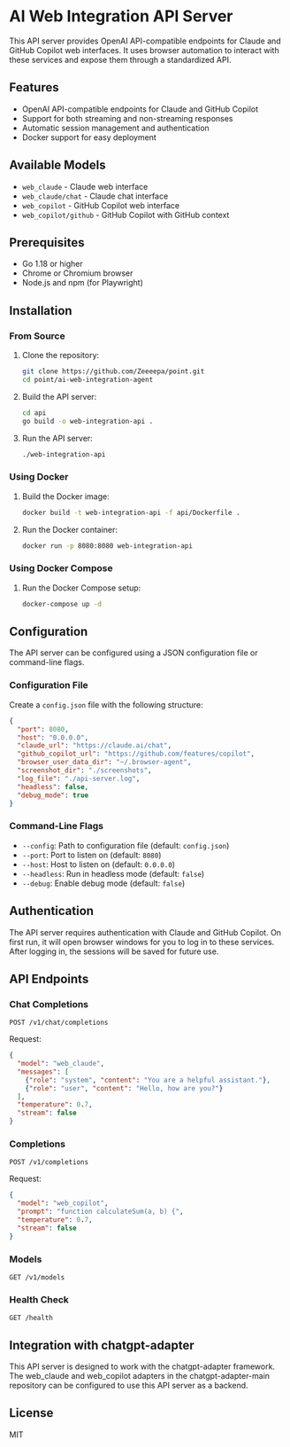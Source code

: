 # AI Web Integration API Server

This API server provides OpenAI API-compatible endpoints for Claude and GitHub Copilot web interfaces. It uses browser automation to interact with these services and expose them through a standardized API.

## Features

- OpenAI API-compatible endpoints for Claude and GitHub Copilot
- Support for both streaming and non-streaming responses
- Automatic session management and authentication
- Docker support for easy deployment

## Available Models

- `web_claude` - Claude web interface
- `web_claude/chat` - Claude chat interface
- `web_copilot` - GitHub Copilot web interface
- `web_copilot/github` - GitHub Copilot with GitHub context

## Prerequisites

- Go 1.18 or higher
- Chrome or Chromium browser
- Node.js and npm (for Playwright)

## Installation

### From Source

1. Clone the repository:
   ```bash
   git clone https://github.com/Zeeeepa/point.git
   cd point/ai-web-integration-agent
   ```

2. Build the API server:
   ```bash
   cd api
   go build -o web-integration-api .
   ```

3. Run the API server:
   ```bash
   ./web-integration-api
   ```

### Using Docker

1. Build the Docker image:
   ```bash
   docker build -t web-integration-api -f api/Dockerfile .
   ```

2. Run the Docker container:
   ```bash
   docker run -p 8080:8080 web-integration-api
   ```

### Using Docker Compose

1. Run the Docker Compose setup:
   ```bash
   docker-compose up -d
   ```

## Configuration

The API server can be configured using a JSON configuration file or command-line flags.

### Configuration File

Create a `config.json` file with the following structure:

```json
{
  "port": 8080,
  "host": "0.0.0.0",
  "claude_url": "https://claude.ai/chat",
  "github_copilot_url": "https://github.com/features/copilot",
  "browser_user_data_dir": "~/.browser-agent",
  "screenshot_dir": "./screenshots",
  "log_file": "./api-server.log",
  "headless": false,
  "debug_mode": true
}
```

### Command-Line Flags

- `--config`: Path to configuration file (default: `config.json`)
- `--port`: Port to listen on (default: `8080`)
- `--host`: Host to listen on (default: `0.0.0.0`)
- `--headless`: Run in headless mode (default: `false`)
- `--debug`: Enable debug mode (default: `false`)

## Authentication

The API server requires authentication with Claude and GitHub Copilot. On first run, it will open browser windows for you to log in to these services. After logging in, the sessions will be saved for future use.

## API Endpoints

### Chat Completions

```
POST /v1/chat/completions
```

Request:
```json
{
  "model": "web_claude",
  "messages": [
    {"role": "system", "content": "You are a helpful assistant."},
    {"role": "user", "content": "Hello, how are you?"}
  ],
  "temperature": 0.7,
  "stream": false
}
```

### Completions

```
POST /v1/completions
```

Request:
```json
{
  "model": "web_copilot",
  "prompt": "function calculateSum(a, b) {",
  "temperature": 0.7,
  "stream": false
}
```

### Models

```
GET /v1/models
```

### Health Check

```
GET /health
```

## Integration with chatgpt-adapter

This API server is designed to work with the chatgpt-adapter framework. The web_claude and web_copilot adapters in the chatgpt-adapter-main repository can be configured to use this API server as a backend.

## License

MIT

